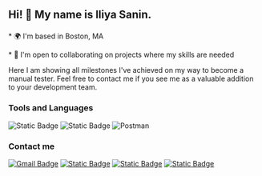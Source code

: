 ## <p> Hi! 👋 My name is Iliya Sanin. </p>

<p>* 🌍  I'm based in Boston, MA </p>
<p>* 🤝  I'm open to collaborating on projects where my skills are needed </p>

<p> Here I am showing all milestones I've achieved on my way to become a manual tester. Feel free to contact me if you see me as a valuable addition to your development team. </p>

### Tools and Languages  

![Static Badge](https://img.shields.io/badge/DEVTOOLS-yellow?style=for-the-badge)
![Static Badge](https://img.shields.io/badge/MySQL-lightblue?style=for-the-badge&logo=mysql)
![Postman](https://img.shields.io/badge/Postman-FF6C37?style=for-the-badge&logo=postman&logoColor=white)


### Contact me 

[![Gmail Badge](https://img.shields.io/badge/-iliya.sanin91@gmail.com-c14438?style=for-the-badge&logo=Gmail&logoColor=white&link=mailto:iliya.sanin91@gmail.com)](mailto:iliya.sanin91@gmail.com)
[![Static Badge](https://img.shields.io/badge/Telegram-blue?style=for-the-badge&logo=telegram)](https://t.me/IliyaS91)
[![Static Badge](https://img.shields.io/badge/LINKEDIN-blue?style=for-the-badge&logo=linkedin)](https://www.linkedin.com/in/iliya-sanin/)
[![Static Badge](https://img.shields.io/badge/GITHUB-black?style=for-the-badge&logo=github)](https://github.com/Iliya-Sanin/)
